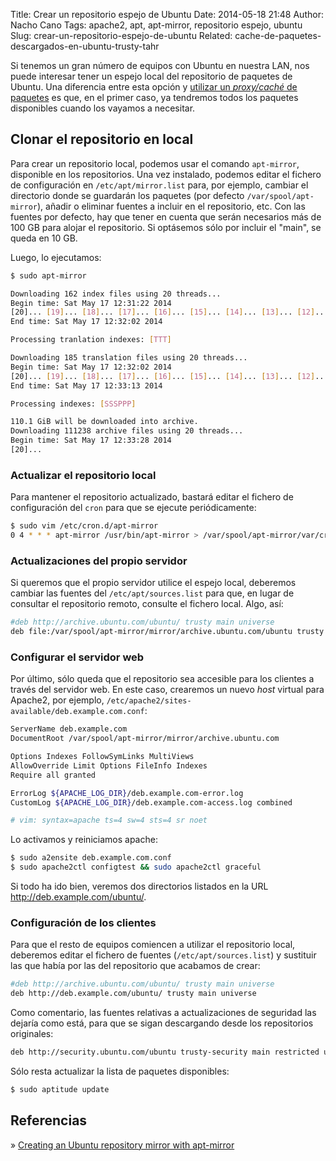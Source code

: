Title: Crear un repositorio espejo de Ubuntu
Date: 2014-05-18 21:48
Author: Nacho Cano
Tags: apache2, apt, apt-mirror, repositorio espejo, ubuntu
Slug: crear-un-repositorio-espejo-de-ubuntu
Related: cache-de-paquetes-descargados-en-ubuntu-trusty-tahr

Si tenemos un gran número de equipos con Ubuntu en nuestra LAN, nos
puede interesar tener un espejo local del repositorio de paquetes de
Ubuntu. Una diferencia entre esta opción y [utilizar un _proxy/caché_ de
paquetes][] es que, en el primer caso, ya tendremos todos los paquetes
disponibles cuando los vayamos a necesitar.


Clonar el repositorio en local
------------------------------

Para crear un repositorio local, podemos usar el comando `apt-mirror`,
disponible en los repositorios. Una vez instalado, podemos editar el
fichero de configuración en `/etc/apt/mirror.list` para, por ejemplo,
cambiar el directorio donde se guardarán los paquetes (por defecto
`/var/spool/apt-mirror`), añadir o eliminar fuentes a incluir en el
repositorio, etc. Con las fuentes por defecto, hay que tener en cuenta
que serán necesarios más de 100 GB para alojar el repositorio. Si
optásemos sólo por incluir el "main", se queda en 10 GB.

Luego, lo ejecutamos:

```bash
$ sudo apt-mirror

Downloading 162 index files using 20 threads...
Begin time: Sat May 17 12:31:22 2014
[20]... [19]... [18]... [17]... [16]... [15]... [14]... [13]... [12]... [11]... [10]... [9]... [8]... [7]... [6]... [5]... [4]... [3]... [2]... [1]... [0]...
End time: Sat May 17 12:32:02 2014

Processing tranlation indexes: [TTT]

Downloading 185 translation files using 20 threads...
Begin time: Sat May 17 12:32:02 2014
[20]... [19]... [18]... [17]... [16]... [15]... [14]... [13]... [12]... [11]... [10]... [9]... [8]... [7]... [6]... [5]... [4]... [3]... [2]... [1]... [0]...
End time: Sat May 17 12:33:13 2014

Processing indexes: [SSSPPP]

110.1 GiB will be downloaded into archive.
Downloading 111238 archive files using 20 threads...
Begin time: Sat May 17 12:33:28 2014
[20]...
```

### Actualizar el repositorio local

Para mantener el repositorio actualizado, bastará editar el fichero de
configuración del `cron` para que se ejecute periódicamente:

```bash
$ sudo vim /etc/cron.d/apt-mirror
0 4 * * * apt-mirror /usr/bin/apt-mirror > /var/spool/apt-mirror/var/cron.log
```

### Actualizaciones del propio servidor

Si queremos que el propio servidor utilice el espejo local, deberemos
cambiar las fuentes del `/etc/apt/sources.list` para que, en lugar de
consultar el repositorio remoto, consulte el fichero local. Algo, así:

```bash
#deb http://archive.ubuntu.com/ubuntu/ trusty main universe
deb file:/var/spool/apt-mirror/mirror/archive.ubuntu.com/ubuntu trusty main universe
```

### Configurar el servidor web

Por último, sólo queda que el repositorio sea accesible para los
clientes a través del servidor web. En este caso, crearemos un nuevo
_host_ virtual para Apache2, por ejemplo,
`/etc/apache2/sites-available/deb.example.com.conf`:

```bash
ServerName deb.example.com
DocumentRoot /var/spool/apt-mirror/mirror/archive.ubuntu.com

Options Indexes FollowSymLinks MultiViews
AllowOverride Limit Options FileInfo Indexes
Require all granted

ErrorLog ${APACHE_LOG_DIR}/deb.example.com-error.log
CustomLog ${APACHE_LOG_DIR}/deb.example.com-access.log combined

# vim: syntax=apache ts=4 sw=4 sts=4 sr noet
```

Lo activamos y reiniciamos apache:

```bash
$ sudo a2ensite deb.example.com.conf
$ sudo apache2ctl configtest && sudo apache2ctl graceful
```

Si todo ha ido bien, veremos dos directorios listados en la URL
http://deb.example.com/ubuntu/.

### Configuración de los clientes

Para que el resto de equipos comiencen a utilizar el repositorio local,
deberemos editar el fichero de fuentes (`/etc/apt/sources.list`) y
sustituir las que había por las del repositorio que acabamos de crear:

```bash
#deb http://archive.ubuntu.com/ubuntu/ trusty main universe
deb http://deb.example.com/ubuntu/ trusty main universe
```

Como comentario, las fuentes relativas a actualizaciones de seguridad
las dejaría como está, para que se sigan descargando desde los
repositorios originales:

```bash
deb http://security.ubuntu.com/ubuntu trusty-security main restricted universe multiverse
```

Sólo resta actualizar la lista de paquetes disponibles:

```bash
$ sudo aptitude update
```

Referencias
-----------

» [Creating an Ubuntu repository mirror with apt-mirror][]

  [utilizar un _proxy/caché_ de paquetes]: {filename}/admin/cache-de-paquetes-descargados-en-ubuntu-trusty-tahr.md
    "Caché de paquetes descargados en Ubuntu Trusty Tahr"
  [Creating an Ubuntu repository mirror with apt-mirror]: http://popey.com/blog/2006/10/24/creating_an_ubuntu_repositoryespejowith_apt-mirror/
    "Creating an Ubuntu repository mirror with apt-mirror"

